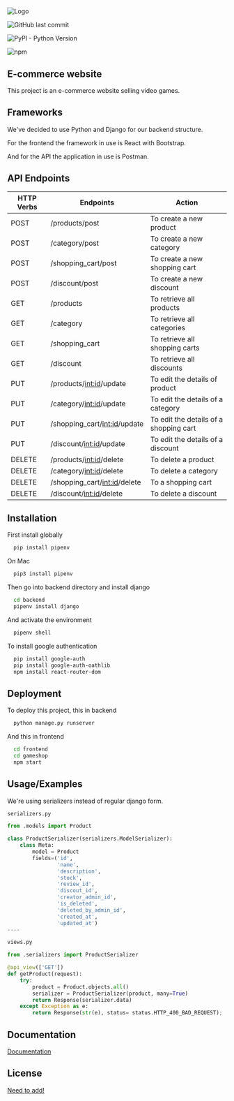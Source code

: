 #

![Logo](https://cdn3.f-cdn.com/contestentries/24294/898789/51b88d6bedfe6_thumb900.jpg)

![GitHub last commit](https://img.shields.io/github/last-commit/Mouayad2016/Game-shop-v)

![PyPI - Python Version](https://img.shields.io/pypi/pyversions/django)

![npm](https://img.shields.io/npm/v/npm)

## E-commerce website

This project is an e-commerce website selling video games.

## Frameworks

We've decided to use Python and Django for our backend structure.

For the frontend the framework in use is React with Bootstrap.

And for the API the application in use is Postman.

## API Endpoints

| HTTP Verbs | Endpoints | Action |
| --- | --- | --- |
| POST | /products/post| To create a new product |
| POST | /category/post | To create a new category |
| POST | /shopping_cart/post | To create a new shopping cart |
| POST | /discount/post | To create a new discount |
| GET | /products | To retrieve all products |
| GET | /category | To retrieve all categories |
| GET | /shopping_cart | To retrieve all shopping carts |
| GET | /discount | To retrieve all discounts  |
| PUT | /products/<int:id>/update | To edit the details of product |
| PUT | /category/<int:id>/update | To edit the details of a category |
| PUT | /shopping_cart/<int:id>/update | To edit the details of a shopping cart |
| PUT | /discount/<int:id>/update | To edit the details of a discount |
| DELETE | /products/<int:id>/delete | To delete a product |
| DELETE | /category/<int:id>/delete | To delete a category |
| DELETE | /shopping_cart/<int:id>/delete | To a shopping cart |
| DELETE | /discount/<int:id>/delete | To delete a discount |

## Installation

First install globally

```bash
  pip install pipenv
```

On Mac

```bash
  pip3 install pipenv
```

Then go into backend directory and install django

```bash
  cd backend
  pipenv install django
```

And activate the environment

```bash
  pipenv shell
```

To install google authentication

```bash
  pip install google-auth
  pip install google-auth-oathlib
  npm install react-router-dom
```

## Deployment

To deploy this project, this in backend

```bash
  python manage.py runserver
```

And this in frontend

```bash
  cd frontend
  cd gameshop
  npm start
```

## Usage/Examples

We're using serializers instead of regular django form.

```python
serializers.py

from .models import Product

class ProductSerializer(serializers.ModelSerializer):
    class Meta:
        model = Product
        fields=('id',
                'name',
                'description',
                'stock',
                'review_id',
                'discout_id',
                'creator_admin_id',
                'is_deleted',
                'deleted_by_admin_id',
                'created_at',
                'updated_at')
----

views.py

from .serializers import ProductSerializer

@api_view(['GET'])
def getProduct(request):
    try:
        product = Product.objects.all()
        serializer = ProductSerializer(product, many=True)
        return Response(serializer.data)
    except Exception as e:
        return Response(str(e), status= status.HTTP_400_BAD_REQUEST);
```

## Documentation

[Documentation](https://dalarnauniversity-my.sharepoint.com/:w:/g/personal/h17mohao_du_se/EVmgNsWvvP9AvFGXYsWU_gAByXA_GOFfB1LPlco5qVEEqw?e=BaXcSm)

## License

[Need to add!](https://choosealicense.com/licenses/mit/)

